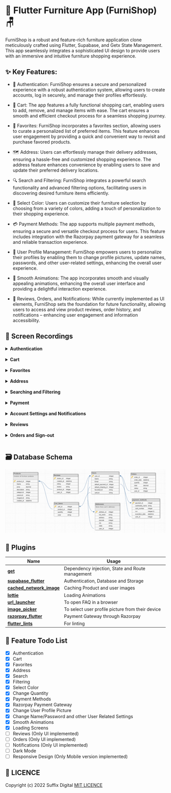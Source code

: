 #  🛌 Flutter Furniture App (FurniShop) 🪑

FurniShop is a robust and feature-rich furniture application clone meticulously crafted using Flutter, Supabase, and Getx State Management. This app seamlessly integrates a sophisticated UI design to provide users with an immersive and intuitive furniture shopping experience.

## ✨ Key Features:

- 🔐 Authentication: FurniShop ensures a secure and personalized experience with a robust authentication system, allowing users to create accounts, log in securely, and manage their profiles effortlessly.

- 🛒 Cart: The app features a fully functional shopping cart, enabling users to add, remove, and manage items with ease. The cart ensures a smooth and efficient checkout process for a seamless shopping journey.

- 💖 Favorites: FurniShop incorporates a favorites section, allowing users to curate a personalized list of preferred items. This feature enhances user engagement by providing a quick and convenient way to revisit and purchase favored products.

- 🗺️ Address: Users can effortlessly manage their delivery addresses, ensuring a hassle-free and customized shopping experience. The address feature enhances convenience by enabling users to save and update their preferred delivery locations.

- 🔍 Search and Filtering: FurniShop integrates a powerful search functionality and advanced filtering options, facilitating users in discovering desired furniture items efficiently.

- 🌈 Select Color: Users can customize their furniture selection by choosing from a variety of colors, adding a touch of personalization to their shopping experience.

- 💳 Payment Methods: The app supports multiple payment methods, ensuring a secure and versatile checkout process for users. This feature includes integration with the Razorpay payment gateway for a seamless and reliable transaction experience.

- 👤 User Profile Management: FurniShop empowers users to personalize their profiles by enabling them to change profile pictures, update names, passwords, and other user-related settings, enhancing the overall user experience.

- 💫 Smooth Animations: The app incorporates smooth and visually appealing animations, enhancing the overall user interface and providing a delightful interaction experience.

- 🚧 Reviews, Orders, and Notifications: While currently implemented as UI elements, FurniShop sets the foundation for future functionality, allowing users to access and view product reviews, order history, and notifications – enhancing user engagement and information accessibility.

## 📸 Screen Recordings

<details>
<summary><b>Authentication</b></summary>
<img alt="Register" loading="lazy" src="images/register.gif" height="587px" width="256px"/>
&nbsp;&nbsp;&nbsp;&nbsp;&nbsp;&nbsp;
<img alt="Login" loading="lazy" src="images/login.gif" height="587px" width="256px"/>
</details><br>

<details>
<summary><b>Cart</b></summary>
<img alt="Add to Cart" loading="lazy" src="images/add_to_cart.gif" height="587px" width="256px"/>
&nbsp;&nbsp;&nbsp;&nbsp;&nbsp;&nbsp;
<img alt="Cart Updation" loading="lazy" src="images/cart_updation.gif" height="587px" width="256px"/>
</details><br>

<details>
<summary><b>Favorites</b></summary>
<img alt="Favorites" loading="lazy" src="images/favorites.gif" height="587px" width="256px"/>
&nbsp;&nbsp;&nbsp;&nbsp;&nbsp;&nbsp;
<img alt="Favorites Search" loading="lazy" src="images/favorites_search.gif" height="587px" width="256px"/>
</details><br>

<details>
<summary><b>Address</b></summary>
<img alt="Address" loading="lazy" src="images/address.gif" height="587px" width="256px"/>
&nbsp;&nbsp;&nbsp;&nbsp;&nbsp;&nbsp;
<img alt="Delete Address" loading="lazy" src="images/delete_address.gif" height="587px" width="256px"/>
</details><br>

<details>
<summary><b>Searching and Filtering</b></summary>
<img alt="Product Search" loading="lazy" src="images/product_search.gif" height="587px" width="256px"/>&nbsp;&nbsp;&nbsp;&nbsp;&nbsp;&nbsp;
<img alt="Filter" loading="lazy" src="images/filter.gif" height="587px" width="256px"/>
</details><br>

<details>
<summary><b>Payment</b></summary>
<img alt="Payment Method" loading="lazy" src="images/payment_method.gif" height="587px" width="256px"/>&nbsp;&nbsp;&nbsp;&nbsp;&nbsp;&nbsp;
<img alt="Payment" loading="lazy" src="images/payment.gif" height="587px" width="256px"/>
</details><br>

<details>
<summary><b>Account Settings and Notifications</b></summary>
<img alt="Change Account" loading="lazy" src="images/change_account_settings.gif" height="587px" width="256px"/>&nbsp;&nbsp;&nbsp;&nbsp;&nbsp;&nbsp;
<img alt="Notifications" loading="lazy" src="images/notification.gif" height="587px" width="256px"/>
</details><br>

<details>
<summary><b>Reviews</b></summary>
<img alt="My Reviews" loading="lazy" src="images/my_reviews.gif" height="587px" width="256px"/>&nbsp;&nbsp;&nbsp;&nbsp;&nbsp;&nbsp;
<img alt="Product Reviews" loading="lazy" src="images/product_review.gif" height="587px" width="256px"/>
</details><br>

<details>
<summary><b>Orders and Sign-out</b></summary>
<img alt="Orders" loading="lazy" src="images/orders.gif" height="587px" width="256px"/>&nbsp;&nbsp;&nbsp;&nbsp;&nbsp;&nbsp;
<img alt="Sign out" loading="lazy" src="images/sign_out.gif" height="587px" width="256px"/>
</details><br>

## 🗃️ Database Schema

<img src="images/database.png">

## 🔌 Plugins

| Name                                                                      | Usage                                            |
|---------------------------------------------------------------------------|--------------------------------------------------|
| [**get**](https://pub.dev/packages/get)                                   | Dependency injection, State and Route management |
| [**supabase_flutter**](https://pub.dev/packages/supabase_flutter)         | Authentication, Database and Storage             |
| [**cached_network_image**](https://pub.dev/packages/cached_network_image) | Caching Product and user images                  |
| [**lottie**](https://pub.dev/packages/lottie)                             | Loading Animations                               |
| [**url_launcher**](https://pub.dev/packages/url_launcher)                 | To open FAQ in a browser                         |
| [**image_picker**](https://pub.dev/packages/image_picker)                 | To select user profile picture from their device |
| [**razorpay_flutter**](https://pub.dev/packages/razorpay_flutter)         | Payment Gateway through Razorpay                 |
| [**flutter_lints**](https://pub.dev/packages/flutter_lints)               | For linting                                      |

## 📃 Feature Todo List

- [x] Authentication
- [x] Cart
- [x] Favorites
- [x] Address
- [x] Search
- [x] Filtering
- [x] Select Color
- [x] Change Quantity
- [x] Payment Methods
- [x] Razorpay Payment Gateway
- [x] Change User Profile Picture
- [x] Change Name/Password and other User Related Settings
- [x] Smooth Animations
- [x] Loading Screens
- [ ] Reviews (Only UI implemented)
- [ ] Orders (Only UI implemented)
- [ ] Notifications (Only UI implemented)
- [ ] Dark Mode
- [ ] Responsive Design (Only Mobile version implemented)

## 🔖 LICENCE
Copyright (c) 2022 Suffix Digital
[MIT LICENCE](https://github.com/adeeteya/FlutterFurnitureApp/blob/master/LICENSE)
